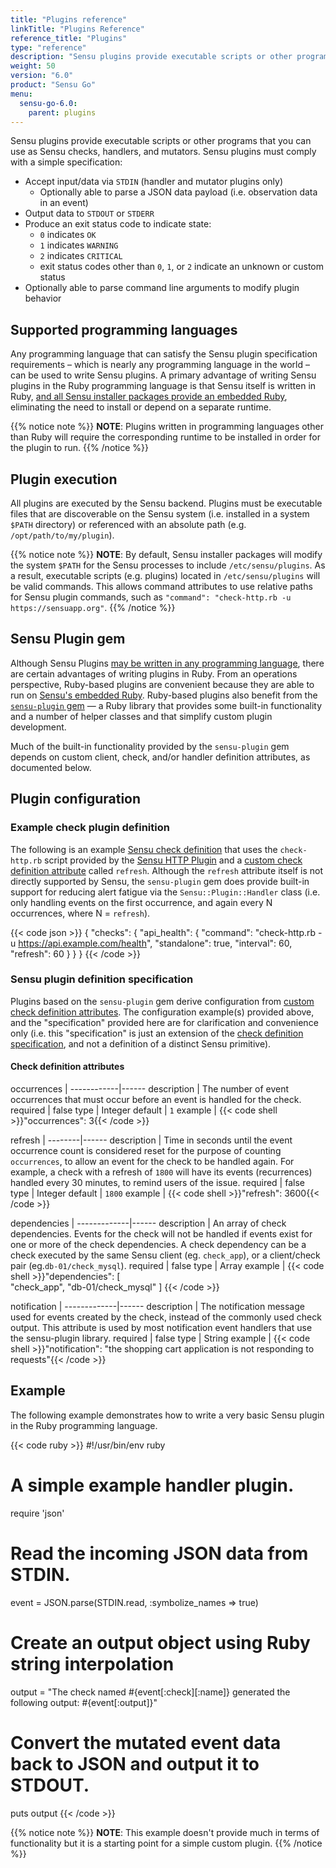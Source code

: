 ```yaml
---
title: "Plugins reference"
linkTitle: "Plugins Reference"
reference_title: "Plugins"
type: "reference"
description: "Sensu plugins provide executable scripts or other programs that can be used as a Sensu check command, pipe handler command, or mutator command. Read the plugin reference to learn about the Sensu plugin specification."
weight: 50
version: "6.0"
product: "Sensu Go"
menu:
  sensu-go-6.0:
    parent: plugins
---
```


Sensu plugins provide executable scripts or other programs that you can use as Sensu checks, handlers, and mutators.
Sensu plugins must comply with a simple specification:

- Accept input/data via `STDIN` (handler and mutator plugins only)
  - Optionally able to parse a JSON data payload (i.e. observation data in an event)
- Output data to `STDOUT` or `STDERR`
- Produce an exit status code to indicate state:
  - `0` indicates `OK`
  - `1` indicates `WARNING`
  - `2` indicates `CRITICAL`
  - exit status codes other than `0`, `1`, or `2` indicate an unknown or custom
    status
- Optionally able to parse command line arguments to modify plugin behavior

## Supported programming languages

Any programming language that can satisfy the Sensu plugin specification requirements &ndash; which is nearly any programming language in the world &ndash; can be used to write Sensu plugins.
A primary advantage of writing Sensu plugins in the Ruby programming language is that Sensu itself is written in Ruby, [and all Sensu installer packages provide an embedded Ruby][3], eliminating the need to install or depend on a separate runtime.

{{% notice note %}}
**NOTE**: Plugins written in programming languages other than Ruby will require the corresponding runtime to be installed in order for the plugin to run.
{{% /notice %}}

## Plugin execution

All plugins are executed by the Sensu backend.
Plugins must be executable files that are discoverable on the Sensu system (i.e. installed in a system `$PATH` directory) or referenced with an absolute path (e.g. `/opt/path/to/my/plugin`).

{{% notice note %}}
**NOTE**: By default, Sensu installer packages will modify the system `$PATH` for the Sensu processes to include `/etc/sensu/plugins`.
As a result, executable scripts (e.g. plugins) located in `/etc/sensu/plugins` will be valid commands.
This allows command attributes to use relative paths for Sensu plugin commands, such as `"command": "check-http.rb -u https://sensuapp.org"`.
{{% /notice %}}

## Sensu Plugin gem

Although Sensu Plugins [may be written in any programming language][1], there are certain advantages of writing plugins in Ruby.
From an operations perspective, Ruby-based plugins are convenient because they are able to run on [Sensu's embedded Ruby][3]. Ruby-based plugins also benefit from the [`sensu-plugin` gem][4] &mdash; a Ruby library that provides some built-in functionality and a number of helper classes and that simplify custom plugin development.

Much of the built-in functionality provided by the `sensu-plugin` gem depends on custom client, check, and/or handler definition attributes, as documented below.

## Plugin configuration

### Example check plugin definition

The following is an example [Sensu check definition][6] that uses the `check-http.rb` script provided by the [Sensu HTTP Plugin][2] and a [custom check definition attribute][5] called `refresh`.
Although the `refresh` attribute itself is not directly supported by Sensu, the `sensu-plugin` gem does provide built-in support for reducing alert fatigue via the `Sensu::Plugin::Handler` class (i.e. only handling events on the first occurrence, and again every N occurrences, where N = `refresh`).

{{< code json >}}
{
  "checks": {
    "api_health": {
      "command": "check-http.rb -u https://api.example.com/health",
      "standalone": true,
      "interval": 60,
      "refresh": 60
    }
  }
}
{{< /code >}}

### Sensu plugin definition specification

Plugins based on the `sensu-plugin` gem derive configuration from [custom check definition attributes][5].
The configuration example(s) provided above, and the "specification" provided here are for clarification and convenience only (i.e. this "specification" is just an extension of the [check definition specification][6], and not a definition of a distinct Sensu primitive).

#### Check definition attributes

occurrences | 
------------|------
description | The number of event occurrences that must occur before an event is handled for the check.
required    | false
type        | Integer
default     | `1`
example     | {{< code shell >}}"occurrences": 3{{< /code >}}

refresh | 
--------|------
description | Time in seconds until the event occurrence count is considered reset for the purpose of counting `occurrences`, to allow an event for the check to be handled again. For example, a check with a refresh of `1800` will have its events (recurrences) handled every 30 minutes, to remind users of the issue.
required    | false
type        | Integer
default     | `1800`
example     | {{< code shell >}}"refresh": 3600{{< /code >}}

dependencies | 
-------------|------
description  | An array of check dependencies. Events for the check will not be handled if events exist for one or more of the check dependencies. A check dependency can be a check executed by the same Sensu client (eg. `check_app`), or a client/check pair (eg.`db-01/check_mysql`).
required     | false
type         | Array
example      | {{< code shell >}}"dependencies": [                                                                       
  "check_app",
  "db-01/check_mysql"
]
{{< /code >}}

notification | 
-------------|------
description  | The notification message used for events created by the check, instead of the commonly used check output. This attribute is used by most notification event handlers that use the sensu-plugin library.
required     | false
type         | String
example      | {{< code shell >}}"notification": "the shopping cart application is not responding to requests"{{< /code >}}

## Example

The following example demonstrates how to write a very basic Sensu plugin in the Ruby programming language.

{{< code ruby >}}
#!/usr/bin/env ruby
#
# A simple example handler plugin.

require 'json'

# Read the incoming JSON data from STDIN.
event = JSON.parse(STDIN.read, :symbolize_names => true)

# Create an output object using Ruby string interpolation
output = "The check named #{event[:check][:name]} generated the following output: #{event[:output]}"

# Convert the mutated event data back to JSON and output it to STDOUT.
puts output
{{< /code >}}

{{% notice note %}}
**NOTE**: This example doesn't provide much in terms of functionality but it is a starting point for a simple custom plugin.
{{% /notice %}}


[1]: #supported-programming-languages
[2]: https://github.com/sensu-plugins/sensu-plugins-http
[3]: #what-is-sensus-embeddedruby
[4]: https://github.com/sensu-plugins/sensu-plugin
[5]: /sensu-core/latest/reference/checks#custom-attributes
[6]: /sensu-core/latest/reference/checks#check-definition-attributesw
